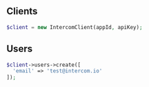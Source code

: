 ## Clients

```php
$client = new IntercomClient(appId, apiKey);
```

## Users

```php
$client->users->create([
  'email' => 'test@intercom.io'
]);
```
